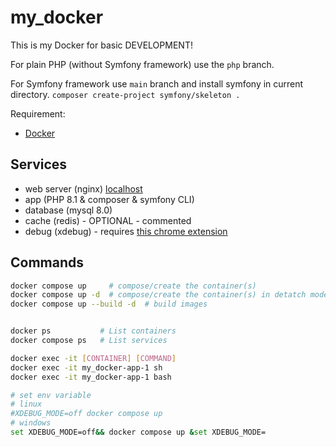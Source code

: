 # my_docker

This is my Docker for basic DEVELOPMENT!

For plain PHP (without Symfony framework) use the `php` branch.

For Symfony framework use `main` branch and install symfony in current directory.
`composer create-project symfony/skeleton .`

Requirement:
- [Docker](https://docs.docker.com/get-docker/)

## Services
 - web server (nginx) [localhost](http://localhost/)
 - app (PHP 8.1 & composer & symfony CLI)
 - database (mysql 8.0)
 - cache (redis) -  OPTIONAL - commented
 - debug (xdebug) - requires [this chrome extension](https://chrome.google.com/webstore/detail/xdebug-helper/eadndfjplgieldjbigjakmdgkmoaaaoc)

## Commands
```bash
docker compose up     # compose/create the container(s)
docker compose up -d  # compose/create the container(s) in detatch mode
docker compose up --build -d  # build images


docker ps           # List containers
docker compose ps   # List services

docker exec -it [CONTAINER] [COMMAND]
docker exec -it my_docker-app-1 sh
docker exec -it my_docker-app-1 bash

# set env variable
# linux
#XDEBUG_MODE=off docker compose up
# windows 
set XDEBUG_MODE=off&& docker compose up &set XDEBUG_MODE=
```


